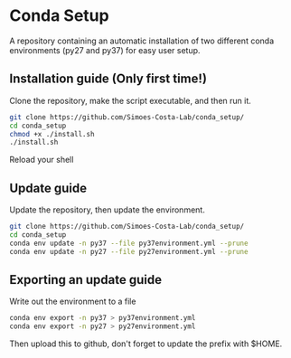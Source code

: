 # Conda Setup
A repository containing an automatic installation of two different conda environments (py27 and py37) for easy user setup.

## Installation guide (Only first time!)
Clone the repository, make the script executable, and then run it.
```bash
git clone https://github.com/Simoes-Costa-Lab/conda_setup/
cd conda_setup
chmod +x ./install.sh
./install.sh
```
Reload your shell

## Update guide
Update the repository, then update the environment.
```bash
git clone https://github.com/Simoes-Costa-Lab/conda_setup/
cd conda_setup
conda env update -n py37 --file py37environment.yml --prune
conda env update -n py27 --file py27environment.yml --prune
```

## Exporting an update guide
Write out the environment to a file
```bash
conda env export -n py37 > py37environment.yml
conda env export -n py27 > py27environment.yml
```
Then upload this to github, don't forget to update the prefix with $HOME.
